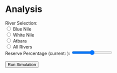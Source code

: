 # Analysis
<div id="analysis">
    <div id="controls">
        <div>
            <span>River Selection:</span>
            <br />
            <input id="river-selection-blue" name="river-selection" value="blue" type="radio" class="radio">
            <label for="river-selection-blue">Blue Nile</label>
            <br />
            <input id="river-selection-white" name="river-selection" value="white" type="radio" class="radio">
            <label for="river-selection-white">White Nile</label>
            <br />
            <input id="river-selection-atbara" name="river-selection" value="atbara" type="radio" class="radio">
            <label for="river-selection-atbara">Atbara</label>
            <br />
            <input id="river-selection-all" name="river-selection" value="all" type="radio" class="radio">
            <label for="river-selection-all">All Rivers</label>
        </div>
        <div>
            <label for="reserve-selection">Reserve Percentage (current: <span id="reserve-selection-details"></span>):</label>
            <input id="reserve-selection" type="range" min="0" max="100" step="10" class="slider">
            <br />
            <br />
            <div>
                <input type="button" id="run-simulation" class="button" value="Run Simulation">
            </div>
        </div>
    </div>
    <div id="plots">
        <div id="river-flow-rate"></div>
        <div id="reservoir-level"></div>
    </div>
</div>